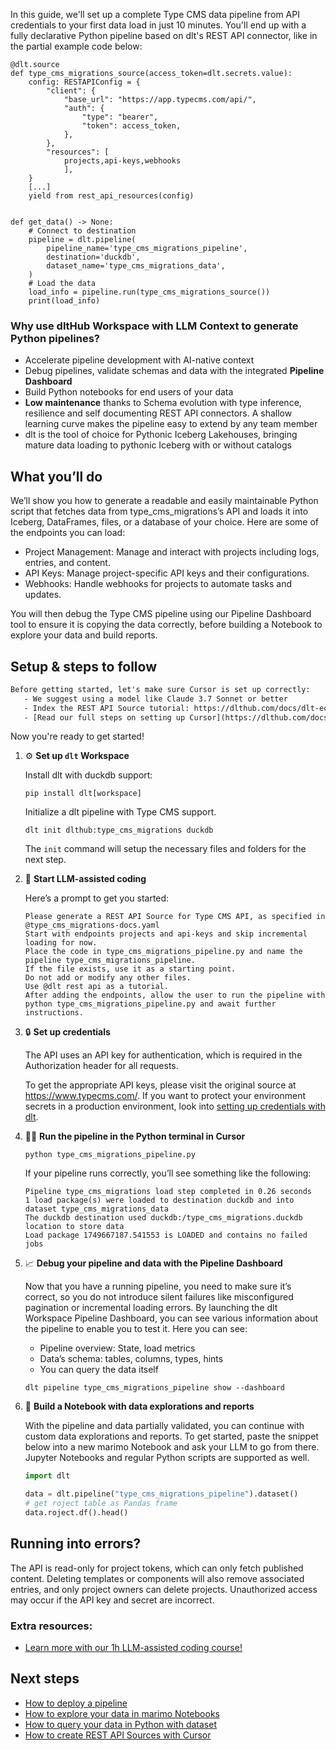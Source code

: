 In this guide, we'll set up a complete Type CMS data pipeline from API credentials to your first data load in just 10 minutes. You'll end up with a fully declarative Python pipeline based on dlt's REST API connector, like in the partial example code below:

```python-outcome
@dlt.source
def type_cms_migrations_source(access_token=dlt.secrets.value):
    config: RESTAPIConfig = {
        "client": {
            "base_url": "https://app.typecms.com/api/",
            "auth": {
                "type": "bearer",
                "token": access_token,
            },
        },
        "resources": [
            projects,api-keys,webhooks
            ],
    }
    [...]
    yield from rest_api_resources(config)


def get_data() -> None:
    # Connect to destination
    pipeline = dlt.pipeline(
        pipeline_name='type_cms_migrations_pipeline',
        destination='duckdb',
        dataset_name='type_cms_migrations_data', 
    )
    # Load the data
    load_info = pipeline.run(type_cms_migrations_source())
    print(load_info) 
```

### Why use dltHub Workspace with LLM Context to generate Python pipelines?

- Accelerate pipeline development with AI-native context
- Debug pipelines, validate schemas and data with the integrated **Pipeline Dashboard**
- Build Python notebooks for end users of your data
- **Low maintenance** thanks to Schema evolution with type inference, resilience and self documenting REST API connectors. A shallow learning curve makes the pipeline easy to extend by any team member
- dlt is the tool of choice for Pythonic Iceberg Lakehouses, bringing mature data loading to pythonic Iceberg with or without catalogs

## What you’ll do

We’ll show you how to generate a readable and easily maintainable Python script that fetches data from type_cms_migrations’s API and loads it into Iceberg, DataFrames, files, or a database of your choice. Here are some of the endpoints you can load:

- Project Management: Manage and interact with projects including logs, entries, and content.
- API Keys: Manage project-specific API keys and their configurations.
- Webhooks: Handle webhooks for projects to automate tasks and updates.

You will then debug the Type CMS pipeline using our Pipeline Dashboard tool to ensure it is copying the data correctly, before building a Notebook to explore your data and build reports.

## Setup & steps to follow

```default
Before getting started, let's make sure Cursor is set up correctly:
   - We suggest using a model like Claude 3.7 Sonnet or better
   - Index the REST API Source tutorial: https://dlthub.com/docs/dlt-ecosystem/verified-sources/rest_api/ and add it to context as **@dlt rest api**
   - [Read our full steps on setting up Cursor](https://dlthub.com/docs/dlt-ecosystem/llm-tooling/cursor-restapi#23-configuring-cursor-with-documentation)
```

Now you're ready to get started!

1. ⚙️ **Set up `dlt` Workspace**
    
    Install dlt with duckdb support:
    ```shell
    pip install dlt[workspace]
    ```

    Initialize a dlt pipeline with Type CMS support.
    ```shell
    dlt init dlthub:type_cms_migrations duckdb
    ```

    The `init` command will setup the necessary files and folders for the next step.
    
2. 🤠 **Start LLM-assisted coding**
    
    Here’s a prompt to get you started:
    
    ```prompt
    Please generate a REST API Source for Type CMS API, as specified in @type_cms_migrations-docs.yaml 
    Start with endpoints projects and api-keys and skip incremental loading for now. 
    Place the code in type_cms_migrations_pipeline.py and name the pipeline type_cms_migrations_pipeline. 
    If the file exists, use it as a starting point. 
    Do not add or modify any other files. 
    Use @dlt rest api as a tutorial. 
    After adding the endpoints, allow the user to run the pipeline with python type_cms_migrations_pipeline.py and await further instructions.
    ```

    
3. 🔒 **Set up credentials** 
    
    The API uses an API key for authentication, which is required in the Authorization header for all requests.
    
    To get the appropriate API keys, please visit the original source at https://www.typecms.com/.
    If you want to protect your environment secrets in a production environment, look into [setting up credentials with dlt](https://dlthub.com/docs/walkthroughs/add_credentials).
    
4. 🏃‍♀️ **Run the pipeline in the Python terminal in Cursor**
    
    ```shell
    python type_cms_migrations_pipeline.py
    ```
    
    If your pipeline runs correctly, you’ll see something like the following:
    
    ```shell
    Pipeline type_cms_migrations load step completed in 0.26 seconds
    1 load package(s) were loaded to destination duckdb and into dataset type_cms_migrations_data
    The duckdb destination used duckdb:/type_cms_migrations.duckdb location to store data
    Load package 1749667187.541553 is LOADED and contains no failed jobs
    ```
    
5. 📈 **Debug your pipeline and data with the Pipeline Dashboard**

    Now that you have a running pipeline, you need to make sure it’s correct, so you do not introduce silent failures like misconfigured pagination or incremental loading errors. By launching the dlt Workspace Pipeline Dashboard, you can see various information about the pipeline to enable you to test it. Here you can see:
    - Pipeline overview: State, load metrics
    - Data’s schema: tables, columns, types, hints
    - You can query the data itself
    
    ```shell
    dlt pipeline type_cms_migrations_pipeline show --dashboard
    ```
    
6. 🐍 **Build a Notebook with data explorations and reports**

    With the pipeline and data partially validated, you can continue with custom data explorations and reports. To get started, paste the snippet below into a new marimo Notebook and ask your LLM to go from there. Jupyter Notebooks and regular Python scripts are supported as well.

    
    ```python
    import dlt

   data = dlt.pipeline("type_cms_migrations_pipeline").dataset()
   # get roject table as Pandas frame
   data.roject.df().head()
    ```

## Running into errors?

The API is read-only for project tokens, which can only fetch published content. Deleting templates or components will also remove associated entries, and only project owners can delete projects. Unauthorized access may occur if the API key and secret are incorrect.

### Extra resources:

- [Learn more with our 1h LLM-assisted coding course!](https://www.youtube.com/watch?v=GGid70rnJuM)

## Next steps

- [How to deploy a pipeline](https://dlthub.com/docs/walkthroughs/deploy-a-pipeline)
- [How to explore your data in marimo Notebooks](https://dlthub.com/docs/general-usage/dataset-access/marimo)
- [How to query your data in Python with dataset](https://dlthub.com/docs/general-usage/dataset-access/dataset)
- [How to create REST API Sources with Cursor](https://dlthub.com/docs/dlt-ecosystem/llm-tooling/cursor-restapi)